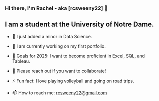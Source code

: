 ### Hi there, I'm Rachel - aka [rcsweeny22] 👋

## I am a student at the University of Notre Dame.

- 🔭  I just added a minor in Data Science. 
- 🌱  I am currently working on my first portfolio.
- 🥅  Goals for 2025: I want to become proficient in Excel, SQL, and Tableau. 
- 👯  Please reach out if you want to collaborate!
- ⚡ Fun fact: I love playing volleyball and going on road trips.

- 📫 How to reach me: rcsweeny22@gmail.com
<!--
**rcsweeny22/rcsweeny22** is a ✨ _special_ ✨ repository because its `README.md` (this file) appears on your GitHub profile.

Here are some ideas to get you started:

- 🔭 I’m currently working on ...
- 🌱 I’m currently learning ...
- 👯 I’m looking to collaborate on ...
- 🤔 I’m looking for help with ...
- 💬 Ask me about ...
- 📫 How to reach me: ...
- 😄 Pronouns: ...
- ⚡ Fun fact: ...
-->
